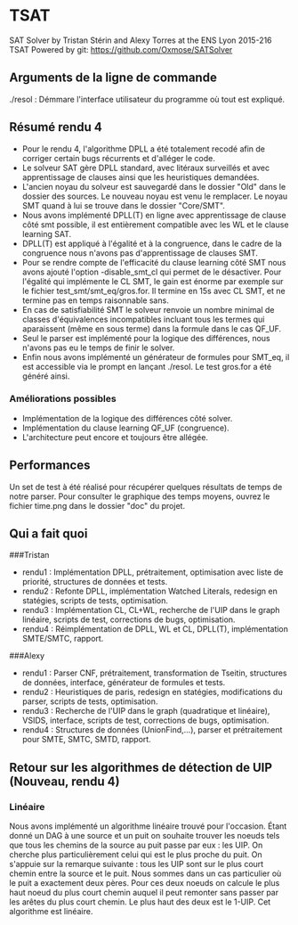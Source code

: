 # TSAT
SAT Solver by Tristan Stérin and Alexy Torres at the ENS Lyon 2015-216
TSAT
Powered by git: https://github.com/Oxmose/SATSolver

## Arguments de la ligne de commande
./resol : Démmare l'interface utilisateur du programme où tout est expliqué.

## Résumé rendu 4
- Pour le rendu 4, l'algorithme DPLL a été totalement recodé afin de corriger certain bugs récurrents et d'alléger le code.
- Le solveur SAT gère DPLL standard, avec litéraux surveillés et avec apprentissage de clauses ainsi que les heuristiques demandées.                      
- L'ancien noyau du solveur est sauvegardé dans le dossier "Old" dans le dossier des sources. Le nouveau noyau est venu le remplacer. Le noyau SMT quand à lui se trouve dans le dossier "Core/SMT".                       
- Nous avons implémenté DPLL(T) en ligne avec apprentissage de clause côté smt possible, il est entièrement compatible avec les WL et le clause learning SAT.
- DPLL(T) est appliqué à l'égalité et à la congruence, dans le cadre de la congruence nous n'avons pas d'apprentissage de clauses SMT.   
- Pour se rendre compte de l'efficacité du clause learning côté SMT nous avons ajouté l'option -disable_smt_cl qui permet de le désactiver. Pour l'égalité qui implémente le CL SMT, le gain est énorme par exemple sur le fichier test_smt/smt_eq/gros.for. Il termine en 15s avec CL SMT, et ne termine pas en temps raisonnable sans.  
- En cas de satisfiabilité SMT le solveur renvoie un nombre minimal de classes d'équivalences incompatibles incluant tous les termes qui aparaissent (même en sous terme) dans la formule dans le cas QF_UF.
- Seul le parser est implémenté pour la logique des différences, nous n'avons pas eu le temps de finir le solver.    
- Enfin nous avons implémenté un générateur de formules pour SMT_eq, il est accessible via le prompt en lançant ./resol. Le test gros.for a été généré ainsi.

### Améliorations possibles
- Implémentation de la logique des différences côté solver.
- Implémentation du clause learning QF_UF (congruence).
- L'architecture peut encore et toujours être allégée.

## Performances
Un set de test à été réalisé pour récupérer quelques résultats de temps de notre parser. Pour consulter le graphique des temps moyens, ouvrez le fichier time.png dans le dossier "doc" du projet.

## Qui a fait quoi
###Tristan
* rendu1 : Implémentation DPLL, prétraitement, optimisation avec liste de priorité, structures de données et tests.
* rendu2 : Refonte DPLL, implémentation Watched Literals, redesign en statégies, scripts de tests, optimisation.
* rendu3 : Implémentation CL, CL+WL, recherche de l'UIP dans le graph linéaire, scripts de test, corrections de bugs, optimisation.
* rendu4 : Réimplémentation de DPLL, WL et CL, DPLL(T), implémentation SMTE/SMTC, rapport.

###Alexy
* rendu1 : Parser CNF, prétraitement, transformation de Tseitin, structures de données, interface, générateur de formules et tests.
* rendu2 : Heuristiques de paris, redesign en statégies, modifications du parser, scripts de tests, optimisation.
* rendu3 : Recherche de l'UIP dans le graph (quadratique et linéaire), VSIDS, interface, scripts de test, corrections de bugs, optimisation.
* rendu4 : Structures de données (UnionFind,...), parser et prétraitement pour SMTE, SMTC, SMTD, rapport.

## Retour sur les algorithmes de détection de UIP (Nouveau, rendu 4)
### Linéaire
Nous avons implémenté un algorithme linéaire trouvé pour l'occasion. Étant donné un DAG à une source et un puit on souhaite trouver les noeuds tels que tous les chemins de la source au puit passe par eux : les UIP. On cherche plus particulièrement celui qui est le plus proche du puit.
On s'appuie sur la remarque suivante : tous les UIP sont sur le plus court chemin entre la source et le puit.
Nous sommes dans un cas particulier où le puit a exactement deux pères. Pour ces deux noeuds on calcule le plus haut noeud du plus court chemin auquel il peut remonter sans passer par les arêtes du plus court chemin. Le plus haut des deux est le 1-UIP. Cet algorithme est linéaire.
